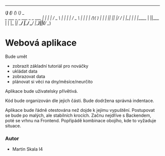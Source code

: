  _______         ______            _        _              
(_______)       (______)          (_)      (_)         _   
    _      ___   _     _   ___     _        _   ___  _| |_ 
   | |    / _ \ | |   | | / _ \   | |      | | /___)(_   _)
   | |   | |_| || |__/ / | |_| |  | |_____ | ||___ |  | |_ 
   |_|    \___/ |_____/   \___/   |_______)|_|(___/    \__)
                                                           
                                    
                                    
   
# Webová aplikace                                                                   
Bude umět
- zobrazit základní tutoriál pro nováčky
- ukládat data
- zobrazovat data
- plánovat si věci na dny/měsíce/neurčito

Aplikace bude uživatelsky přívětivá.

Kód bude organizován dle jejich části.
Bude dodržena správná indentace.

Aplikace bude řádně otestována než dojde k jejímu vypuštění.
Postupovat se bude po malých, ale stabilních krocích.
Začnu nejdříve s Backendem, poté se vrhnu na Frontend. Popřipádě kombinace obojího, kde to vyžaduje situace.

### Autor
- Martin Skala I4
